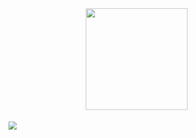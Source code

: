<div align="center">
  <img height="200" src="src="https://mir-s3-cdn-cf.behance.net/project_modules/disp/af63d217272625.562b7e902cb27.gif""  />
</div>

###

![](https://github-readme-stats.vercel.app/api/top-langs/?username=RovshenLight&theme=neon&hide_border=false&include_all_commits=false&count_private=false&layout=compact)

<!-- Proudly created with GPRM ( https://gprm.itsvg.in ) -->

<!---
RovshenLight/RovshenLight is a ✨ special ✨ repository because its `README.md` (this file) appears on your GitHub profile.
You can click the Preview link to take a look at your changes.
--->
